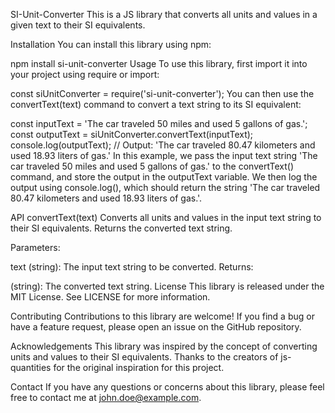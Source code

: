 SI-Unit-Converter
This is a JS library that converts all units and values in a given text to their SI equivalents.

Installation
You can install this library using npm:

npm install si-unit-converter
Usage
To use this library, first import it into your project using require or import:

const siUnitConverter = require('si-unit-converter');
You can then use the convertText(text) command to convert a text string to its SI equivalent:

const inputText = 'The car traveled 50 miles and used 5 gallons of gas.';
const outputText = siUnitConverter.convertText(inputText);
console.log(outputText); // Output: 'The car traveled 80.47 kilometers and used 18.93 liters of gas.'
In this example, we pass the input text string 'The car traveled 50 miles and used 5 gallons of gas.' to the convertText() command, and store the output in the outputText variable. We then log the output using console.log(), which should return the string 'The car traveled 80.47 kilometers and used 18.93 liters of gas.'.

API
convertText(text)
Converts all units and values in the input text string to their SI equivalents. Returns the converted text string.

Parameters:

text (string): The input text string to be converted.
Returns:

(string): The converted text string.
License
This library is released under the MIT License. See LICENSE for more information.

Contributing
Contributions to this library are welcome! If you find a bug or have a feature request, please open an issue on the GitHub repository.

Acknowledgements
This library was inspired by the concept of converting units and values to their SI equivalents. Thanks to the creators of js-quantities for the original inspiration for this project.

Contact
If you have any questions or concerns about this library, please feel free to contact me at john.doe@example.com.
